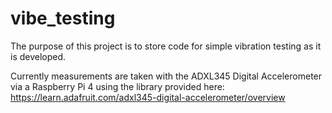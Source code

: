 # vibe_testing

The purpose of this project is to store code for simple vibration testing as it is developed.

Currently measurements are taken with the ADXL345 Digital Accelerometer via a Raspberry Pi 4 using the library provided here:
https://learn.adafruit.com/adxl345-digital-accelerometer/overview
